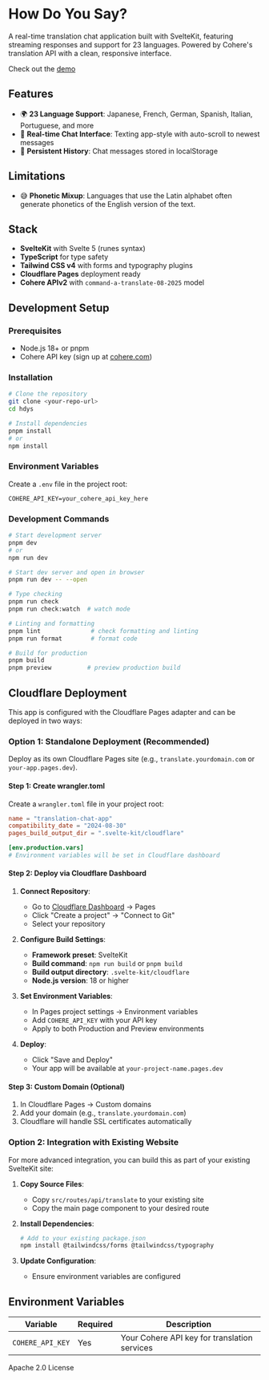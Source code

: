 # How Do You Say?

A real-time translation chat application built with SvelteKit, featuring streaming responses and support for 23 languages. Powered by Cohere's translation API with a clean, responsive interface.

Check out the [demo](https://www.rshvr.com/how-do-you-say)

## Features

- 🌍 **23 Language Support**: Japanese, French, German, Spanish, Italian, Portuguese, and more
- 💬 **Real-time Chat Interface**: Texting app-style with auto-scroll to newest messages
- 💾 **Persistent History**: Chat messages stored in localStorage

## Limitations
- 😅 **Phonetic Mixup**: Languages that use the Latin alphabet often generate phonetics of the English version of the text.

## Stack

- **SvelteKit** with Svelte 5 (runes syntax)
- **TypeScript** for type safety
- **Tailwind CSS v4** with forms and typography plugins
- **Cloudflare Pages** deployment ready
- **Cohere APIv2** with `command-a-translate-08-2025` model

## Development Setup

### Prerequisites

- Node.js 18+ or pnpm
- Cohere API key (sign up at [cohere.com](https://dashboard.cohere.com))

### Installation

```bash
# Clone the repository
git clone <your-repo-url>
cd hdys

# Install dependencies
pnpm install
# or
npm install
```

### Environment Variables

Create a `.env` file in the project root:

```env
COHERE_API_KEY=your_cohere_api_key_here
```

### Development Commands

```bash
# Start development server
pnpm dev
# or
npm run dev

# Start dev server and open in browser
pnpm run dev -- --open

# Type checking
pnpm run check
pnpm run check:watch  # watch mode

# Linting and formatting
pnpm lint              # check formatting and linting
pnpm run format        # format code

# Build for production
pnpm build
pnpm preview          # preview production build
```

## Cloudflare Deployment

This app is configured with the Cloudflare Pages adapter and can be deployed in two ways:

### Option 1: Standalone Deployment (Recommended)

Deploy as its own Cloudflare Pages site (e.g., `translate.yourdomain.com` or `your-app.pages.dev`).

#### Step 1: Create wrangler.toml

Create a `wrangler.toml` file in your project root:

```toml
name = "translation-chat-app"
compatibility_date = "2024-08-30"
pages_build_output_dir = ".svelte-kit/cloudflare"

[env.production.vars]
# Environment variables will be set in Cloudflare dashboard
```

#### Step 2: Deploy via Cloudflare Dashboard

1. **Connect Repository**:
   - Go to [Cloudflare Dashboard](https://dash.cloudflare.com/) → Pages
   - Click "Create a project" → "Connect to Git"
   - Select your repository

2. **Configure Build Settings**:
   - **Framework preset**: SvelteKit
   - **Build command**: `npm run build` or `pnpm build`
   - **Build output directory**: `.svelte-kit/cloudflare`
   - **Node.js version**: 18 or higher

3. **Set Environment Variables**:
   - In Pages project settings → Environment variables
   - Add `COHERE_API_KEY` with your API key
   - Apply to both Production and Preview environments

4. **Deploy**:
   - Click "Save and Deploy"
   - Your app will be available at `your-project-name.pages.dev`

#### Step 3: Custom Domain (Optional)

1. In Cloudflare Pages → Custom domains
2. Add your domain (e.g., `translate.yourdomain.com`)
3. Cloudflare will handle SSL certificates automatically

### Option 2: Integration with Existing Website

For more advanced integration, you can build this as part of your existing SvelteKit site:

1. **Copy Source Files**:
   - Copy `src/routes/api/translate` to your existing site
   - Copy the main page component to your desired route

2. **Install Dependencies**:
   ```bash
   # Add to your existing package.json
   npm install @tailwindcss/forms @tailwindcss/typography
   ```

3. **Update Configuration**:
   - Ensure environment variables are configured

## Environment Variables

| Variable | Required | Description |
|----------|----------|-------------|
| `COHERE_API_KEY` | Yes | Your Cohere API key for translation services |



Apache 2.0 License
